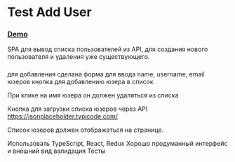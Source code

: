 # Test Add User

### [Demo](https://devmikealex.github.io/Test-Add-user/dist/)

SPA для вывод списка пользователей из API, для создания нового пользователя и удаления уже существующего.

### 

для добавления сделана форма для ввода name, username, email юзеров
кнопка для добавлению юзера в список

При клике на имя юзера он должен удаляться из списка

Кнопка для загрузки списка юзеров через API https://jsonplaceholder.typicode.com/

Список юзеров должен отображаться на странице.

Использовать TypeScript, React, Redux
Хорошо продуманный интерфейс и внешний вид
валидация
Тесты